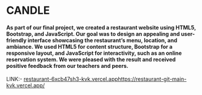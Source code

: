 # CANDLE
 
#### As part of our final project, we created a restaurant website using HTML5, Bootstrap, and JavaScript. Our goal was to design an appealing and user-friendly interface showcasing the restaurant’s menu, location, and ambiance. We used HTML5 for content structure, Bootstrap for a responsive layout, and JavaScript for interactivity, such as an online reservation system. We were pleased with the result and received positive feedback from our teachers and peers.

LINK:-
[restaurant-6xcb47sh3-kvk.vercel.app](https://restaurant-git-main-kvk.vercel.app/)https://restaurant-git-main-kvk.vercel.app/
